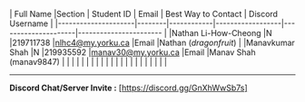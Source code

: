 | Full Name           |Section | Student ID | Email            | Best Way to Contact | Discord Username 
| 
|---------------------|--------|------------|------------------|---------------------|-----------------------
|
|Nathan Li-How-Cheong |N       |219711738  |nlhc4@my.yorku.ca   |Email                |Nathan (_dragonfruit_)
|
|Manavkumar Shah      |N       |219935592  |manav30@my.yorku.ca |Email                |Manav Shah (manav9847) 
|
|                     |        |            |                  |                     | 
|
|                     |        |            |                  |                     | 
|
|                     |        |            |                  |                     | 
|

---
                
**Discord Chat/Server Invite :** [https://discord.gg/GnXhWwSb7s]
